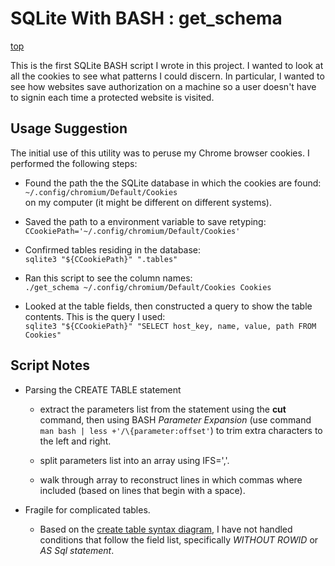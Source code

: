 # SQLite With BASH : get_schema

[top](README.md)

This is the first SQLite BASH script I wrote in this project.
I wanted to look at all the cookies to see what patterns I
could discern.  In particular, I wanted to see how websites
save authorization on a machine so a user doesn't have to
signin each time a protected website is visited.

## Usage Suggestion

The initial use of this utility was to peruse my Chrome
browser cookies.  I performed the following steps:

- Found the path the the SQLite database in which the cookies are found:\
  `~/.config/chromium/Default/Cookies`\
  on my computer (it might be different on different systems).

- Saved the path to a environment variable to save retyping:\
  `CCookiePath='~/.config/chromium/Default/Cookies'`

- Confirmed tables residing in the database:\
  `sqlite3 "${CCookiePath}" ".tables"`

- Ran this script to see the column names:\
  `./get_schema ~/.config/chromium/Default/Cookies Cookies`

- Looked at the table fields, then constructed a query to show
  the table contents.  This is the query I used:\
  `sqlite3 "${CCookiePath}" "SELECT host_key, name, value, path FROM Cookies"`

## Script Notes

- Parsing the CREATE TABLE statement

  - extract the parameters list from the statement using the
    **cut** command, then using BASH *Parameter Expansion*
    (use command `man bash | less +'/\{parameter:offset'`)
    to trim extra characters to the left and right.
  
  - split parameters list into an array using IFS=','.

  - walk through array to reconstruct lines in which commas
    where included (based on lines that begin with a space).

- Fragile for complicated tables.

  - Based on the [create table syntax diagram](https://www.sqlite.org/syntaxdiagrams.html#create-table-stmt),
    I have not handled conditions that follow the field list,
    specifically *WITHOUT ROWID* or *AS Sql statement*.



